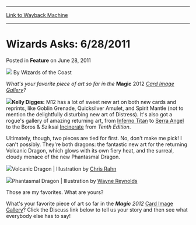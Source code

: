 
---
[Link to Wayback Machine](https://web.archive.org/web/20221007091802/https://magic.wizards.com/en/articles/archive/feature/wizards-asks-6282011-2011-06-28)

[_metadata_:wayback_url]:- "https://magic.wizards.com/en/articles/archive/feature/wizards-asks-6282011-2011-06-28"
[_metadata_:wayback_raw_url]:- "https://web.archive.org/web/20221007091802id_/https://magic.wizards.com/en/articles/archive/feature/wizards-asks-6282011-2011-06-28"
[_metadata_:wayback_capture_timestamp]:- "2022-10-07 09:18:02+00:00"
[_metadata_:description]:- "What's your favorite piece of art so far in the Magic 2012 Card Image Gallery?Kelly Digges: M12 has a lot of sweet new art on both new cards and reprints, like Goblin Grenade, Quicksilver Amulet, and Spirit Mantle (not to mention the delightfully disturbing new art of Distress). It's also got a rogue's gallery of amazing returning art, from Inferno Titan to Serra Angel to the"
[_metadata_:generator]:- "Drupal 7 (http://drupal.org)"
---


Wizards Asks: 6/28/2011
=======================



 Posted in **Feature**
 on June 28, 2011 






![](https://media.magic.wizards.com/styles/auth_small/public/images/person/wizards_author.jpg)
By Wizards of the Coast











*What's your favorite piece of art so far in the* **Magic** 2012 *[Card Image Gallery](http://www.wizards.com/magic/tcg/article.aspx?x=mtg/tcg/magic2012/cig#)?*

![](https://media.magic.wizards.com/image_legacy_migration/magic/images/mtgcom/authorpics/authorpic_kellydigges.jpg)**Kelly Digges:** M12 has a lot of sweet new art on both new cards and reprints, like Goblin Grenade, Quicksilver Amulet, and Spirit Mantle (not to mention the delightfully disturbing new art of Distress). It's also got a rogue's gallery of amazing returning art, from [Inferno Titan](https://gatherer.wizards.com/Pages/Card/Details.aspx?name=Inferno+Titan) to [Serra Angel](https://gatherer.wizards.com/Pages/Card/Details.aspx?name=Serra+Angel) to the Boros & Sziksai [Incinerate](https://gatherer.wizards.com/Pages/Card/Details.aspx?multiverseid=134751) from *Tenth Edition*.

Ultimately, though, two pieces are tied for first. No, don't make me pick! I can't possibly. They're both dragons: the fantastic new art for the returning Volcanic Dragon, which glows with its own fiery heat, and the surreal, cloudy menace of the new Phantasmal Dragon.

![](https://media.magic.wizards.com/image_legacy_migration/mtg/images/daily/activity/da742_njkfsd4x1Q.jpg)Volcanic Dragon | Illustration by [Chris Rahn](http://gatherer.wizards.com/Pages/Search/Default.aspx?output=spoiler&method=visual&action=advanced&artist=+%5B%22Chris+Rahn%22%5D)

![](https://media.magic.wizards.com/image_legacy_migration/mtg/images/daily/activity/da742_mdka8sohjs.jpg)Phantasmal Dragon | Illustration by [Wayne Reynolds](http://gatherer.wizards.com/Pages/Search/Default.aspx?output=spoiler&method=visual&action=advanced&artist=+%5B%22Wayne+Reynolds%22%5D)

Those are my favorites. What are yours?

  
What's your favorite piece of art so far in the ***Magic** 2012* [Card Image Gallery](http://www.wizards.com/magic/tcg/article.aspx?x=mtg/tcg/magic2012/cig#)? Click the Discuss link below to tell us your story and then see what everybody else has to say!







